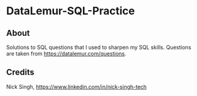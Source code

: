 # DataLemur-SQL-Practice

## About
Solutions to SQL questions that I used to sharpen my SQL skills. Questions are taken from https://datalemur.com/questions.

## Credits
Nick Singh, https://www.linkedin.com/in/nick-singh-tech
